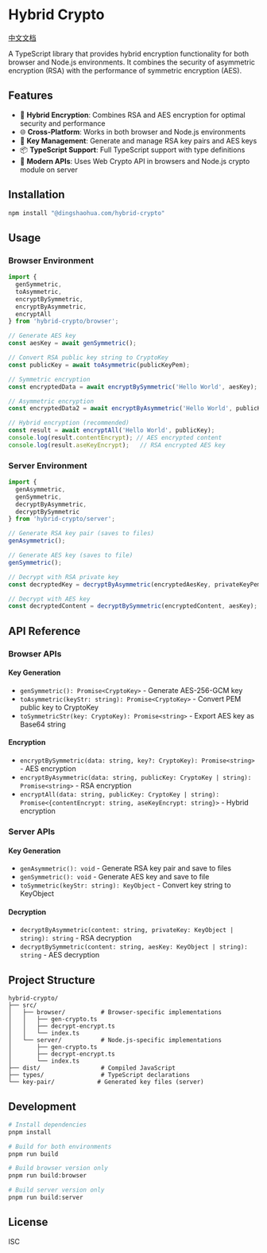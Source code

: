 # Hybrid Crypto

[中文文档](./README.zh-CN.md)

A TypeScript library that provides hybrid encryption functionality for both browser and Node.js environments. It combines the security of asymmetric encryption (RSA) with the performance of symmetric encryption (AES).

## Features

- 🔐 **Hybrid Encryption**: Combines RSA and AES encryption for optimal security and performance
- 🌐 **Cross-Platform**: Works in both browser and Node.js environments
- 🔑 **Key Management**: Generate and manage RSA key pairs and AES keys
- 📦 **TypeScript Support**: Full TypeScript support with type definitions
- 🚀 **Modern APIs**: Uses Web Crypto API in browsers and Node.js crypto module on server

## Installation

```bash
npm install "@dingshaohua.com/hybrid-crypto"
```

## Usage

### Browser Environment

```typescript
import {
  genSymmetric,
  toAsymmetric,
  encryptBySymmetric,
  encryptByAsymmetric,
  encryptAll
} from 'hybrid-crypto/browser';

// Generate AES key
const aesKey = await genSymmetric();

// Convert RSA public key string to CryptoKey
const publicKey = await toAsymmetric(publicKeyPem);

// Symmetric encryption
const encryptedData = await encryptBySymmetric('Hello World', aesKey);

// Asymmetric encryption
const encryptedData2 = await encryptByAsymmetric('Hello World', publicKey);

// Hybrid encryption (recommended)
const result = await encryptAll('Hello World', publicKey);
console.log(result.contentEncrypt); // AES encrypted content
console.log(result.aseKeyEncrypt);   // RSA encrypted AES key
```

### Server Environment

```typescript
import {
  genAsymmetric,
  genSymmetric,
  decryptByAsymmetric,
  decryptBySymmetric
} from 'hybrid-crypto/server';

// Generate RSA key pair (saves to files)
genAsymmetric();

// Generate AES key (saves to file)
genSymmetric();

// Decrypt with RSA private key
const decryptedKey = decryptByAsymmetric(encryptedAesKey, privateKeyPem);

// Decrypt with AES key
const decryptedContent = decryptBySymmetric(encryptedContent, aesKey);
```

## API Reference

### Browser APIs

#### Key Generation
- `genSymmetric(): Promise<CryptoKey>` - Generate AES-256-GCM key
- `toAsymmetric(keyStr: string): Promise<CryptoKey>` - Convert PEM public key to CryptoKey
- `toSymmetricStr(key: CryptoKey): Promise<string>` - Export AES key as Base64 string

#### Encryption
- `encryptBySymmetric(data: string, key?: CryptoKey): Promise<string>` - AES encryption
- `encryptByAsymmetric(data: string, publicKey: CryptoKey | string): Promise<string>` - RSA encryption
- `encryptAll(data: string, publicKey: CryptoKey | string): Promise<{contentEncrypt: string, aseKeyEncrypt: string}>` - Hybrid encryption

### Server APIs

#### Key Generation
- `genAsymmetric(): void` - Generate RSA key pair and save to files
- `genSymmetric(): void` - Generate AES key and save to file
- `toSymmetric(keyStr: string): KeyObject` - Convert key string to KeyObject

#### Decryption
- `decryptByAsymmetric(content: string, privateKey: KeyObject | string): string` - RSA decryption
- `decryptBySymmetric(content: string, aesKey: KeyObject | string): string` - AES decryption

## Project Structure

```
hybrid-crypto/
├── src/
│   ├── browser/          # Browser-specific implementations
│   │   ├── gen-crypto.ts
│   │   ├── decrypt-encrypt.ts
│   │   └── index.ts
│   └── server/           # Node.js-specific implementations
│       ├── gen-crypto.ts
│       ├── decrypt-encrypt.ts
│       └── index.ts
├── dist/                 # Compiled JavaScript
├── types/                # TypeScript declarations
└── key-pair/            # Generated key files (server)
```

## Development

```bash
# Install dependencies
pnpm install

# Build for both environments
pnpm run build

# Build browser version only
pnpm run build:browser

# Build server version only
pnpm run build:server
```

## License

ISC
